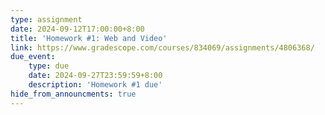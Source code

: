 ```yaml
---
type: assignment
date: 2024-09-12T17:00:00+8:00
title: 'Homework #1: Web and Video'
link: https://www.gradescope.com/courses/834069/assignments/4806368/
due_event: 
    type: due
    date: 2024-09-27T23:59:59+8:00
    description: 'Homework #1 due'
hide_from_announcments: true
---
```

